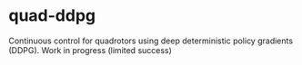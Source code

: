 # quad-ddpg

Continuous control for quadrotors using deep deterministic policy gradients (DDPG). Work in progress (limited success)
